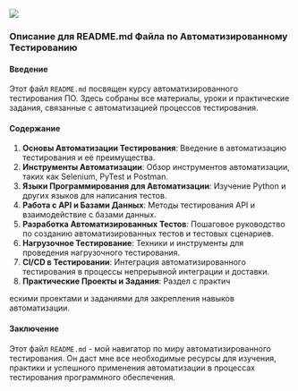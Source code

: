 [//]: # (![]&#40;https://files.oaiusercontent.com/file-6WCLNOZHYhtOvkTd4YSSgBXu?se=2023-12-14T15%3A37%3A22Z&sp=r&sv=2021-08-06&sr=b&rscc=max-age%3D31536000%2C%20immutable&rscd=attachment%3B%20filename%3Dfb59f1dd-4f71-41c2-a386-51782f202bf5.webp&sig=TBN4Jy06vpmDy2QM4RFhNuqvaKxee5D0KIDfQyVKy3o%3D&#41;)
![](https://daglab.ru/wp-content/uploads/2018/07/2015-12-06_163558.jpg)
### Описание для README.md Файла по Автоматизированному Тестированию

#### Введение
Этот файл `README.md` посвящен курсу автоматизированного тестирования ПО. Здесь собраны все материалы, уроки и практические задания, связанные с автоматизацией процессов тестирования.

#### Содержание
1. **Основы Автоматизации Тестирования**: Введение в автоматизацию тестирования и её преимущества.
2. **Инструменты Автоматизации**: Обзор инструментов автоматизации, таких как Selenium, PyTest и Postman.
3. **Языки Программирования для Автоматизации**: Изучение Python и других языков для написания тестов.
4. **Работа с API и Базами Данных**: Методы тестирования API и взаимодействие с базами данных.
5. **Разработка Автоматизированных Тестов**: Пошаговое руководство по созданию автоматизированных тестов и тестовых сценариев.
6. **Нагрузочное Тестирование**: Техники и инструменты для проведения нагрузочного тестирования.
7. **CI/CD в Тестировании**: Интеграция автоматизированного тестирования в процессы непрерывной интеграции и доставки.
8. **Практические Проекты и Задания**: Раздел с практич

ескими проектами и заданиями для закрепления навыков автоматизации.

#### Заключение
Этот файл `README.md` - мой навигатор по миру автоматизированного тестирования. Он даст мне все необходимые ресурсы для изучения, практики и успешного применения автоматизации в процессах тестирования программного обеспечения.